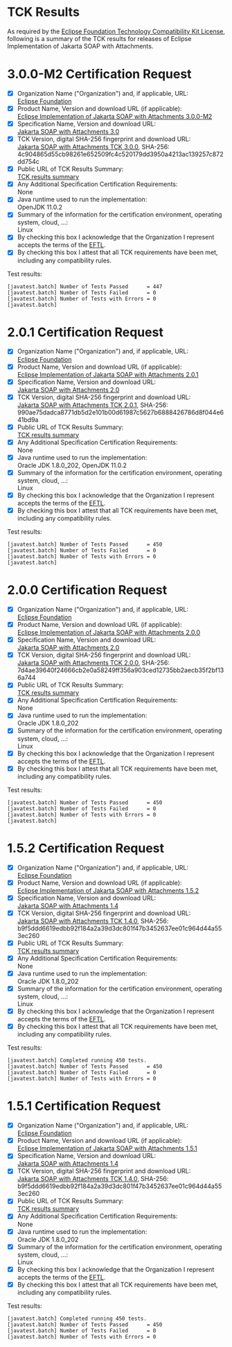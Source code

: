 TCK Results
===========

As required by the
[Eclipse Foundation Technology Compatibility Kit License](https://www.eclipse.org/legal/tck.php),
following is a summary of the TCK results for releases of Eclipse Implementation of Jakarta SOAP with Attachments.

# 3.0.0-M2 Certification Request

- [x] Organization Name ("Organization") and, if applicable, URL:<br/>
  [Eclipse Foundation](https://www.eclipse.org/)
- [x] Product Name, Version and download URL (if applicable):<br/>
  [Eclipse Implementation of Jakarta SOAP with Attachments 3.0.0-M2](https://eclipse-ee4j.github.io/metro-saaj)
- [x] Specification Name, Version and download URL:<br/>
   [Jakarta SOAP with Attachments 3.0](https://jakarta.ee/specifications/soap-attachments/3.0/)
- [x] TCK Version, digital SHA-256 fingerprint and download URL:<br/>
  [Jakarta SOAP with Attachments TCK 3.0.0](https://download.eclipse.org/jakartaee/soap/3.0/jakarta-soap-tck-3.0.0.zip), SHA-256: 4c904865d55cb98261e652509fc4c520179dd3950a4213ac139257c872dd754c
- [x] Public URL of TCK Results Summary:<br/>
  [TCK results summary](https://eclipse-ee4j.github.io/metro-saaj/TCK-Results)
- [x] Any Additional Specification Certification Requirements:<br/>
  None
- [x] Java runtime used to run the implementation:<br/>
  OpenJDK 11.0.2
- [x] Summary of the information for the certification environment, operating system, cloud, ...:<br/>
  Linux
- [x] By checking this box I acknowledge that the Organization I represent accepts the terms of the [EFTL](https://www.eclipse.org/legal/tck.php).
- [x] By checking this box I attest that all TCK requirements have been met, including any compatibility rules.

Test results:

```
[javatest.batch] Number of Tests Passed      = 447
[javatest.batch] Number of Tests Failed      = 0
[javatest.batch] Number of Tests with Errors = 0
[javatest.batch] 
```

# 2.0.1 Certification Request

- [x] Organization Name ("Organization") and, if applicable, URL:<br/>
  [Eclipse Foundation](https://www.eclipse.org/)
- [x] Product Name, Version and download URL (if applicable):<br/>
  [Eclipse Implementation of Jakarta SOAP with Attachments 2.0.1](https://eclipse-ee4j.github.io/metro-saaj)
- [x] Specification Name, Version and download URL:<br/>
   [Jakarta SOAP with Attachments 2.0](https://jakarta.ee/specifications/soap-attachments/2.0/)
- [x] TCK Version, digital SHA-256 fingerprint and download URL:<br/>
  [Jakarta SOAP with Attachments TCK 2.0.1](https://download.eclipse.org/jakartaee/soap-attachments/2.0/jakarta-soap-tck-2.0.1.zip), SHA-256: 990ae75dadca8771db5d2e101b00d61987c5627b6888426786d8f044e641bd9a
- [x] Public URL of TCK Results Summary:<br/>
  [TCK results summary](https://eclipse-ee4j.github.io/metro-saaj/TCK-Results)
- [x] Any Additional Specification Certification Requirements:<br/>
  None
- [x] Java runtime used to run the implementation:<br/>
  Oracle JDK 1.8.0_202, OpenJDK 11.0.2
- [x] Summary of the information for the certification environment, operating system, cloud, ...:<br/>
  Linux
- [x] By checking this box I acknowledge that the Organization I represent accepts the terms of the [EFTL](https://www.eclipse.org/legal/tck.php).
- [x] By checking this box I attest that all TCK requirements have been met, including any compatibility rules.

Test results:

```
[javatest.batch] Number of Tests Passed      = 450
[javatest.batch] Number of Tests Failed      = 0
[javatest.batch] Number of Tests with Errors = 0
[javatest.batch] 
```

# 2.0.0 Certification Request

- [x] Organization Name ("Organization") and, if applicable, URL:<br/>
  [Eclipse Foundation](https://www.eclipse.org/)
- [x] Product Name, Version and download URL (if applicable):<br/>
  [Eclipse Implementation of Jakarta SOAP with Attachments 2.0.0](https://eclipse-ee4j.github.io/metro-saaj)
- [x] Specification Name, Version and download URL:<br/>
   [Jakarta SOAP with Attachments 2.0](https://jakarta.ee/specifications/soap-attachments/2.0/)
- [x] TCK Version, digital SHA-256 fingerprint and download URL:<br/>
  [Jakarta SOAP with Attachments TCK 2.0.0](https://download.eclipse.org/jakartaee/soap-attachments/2.0/jakarta-soap-tck-2.0.0.zip), SHA-256: 7d4ae39640f24666cb2e0a58249ff356a903ced12735bb2aecb35f2bf136a744
- [x] Public URL of TCK Results Summary:<br/>
  [TCK results summary](https://eclipse-ee4j.github.io/metro-saaj/TCK-Results)
- [x] Any Additional Specification Certification Requirements:<br/>
  None
- [x] Java runtime used to run the implementation:<br/>
  Oracle JDK 1.8.0_202
- [x] Summary of the information for the certification environment, operating system, cloud, ...:<br/>
  Linux
- [x] By checking this box I acknowledge that the Organization I represent accepts the terms of the [EFTL](https://www.eclipse.org/legal/tck.php).
- [x] By checking this box I attest that all TCK requirements have been met, including any compatibility rules.

Test results:

```
[javatest.batch] Number of Tests Passed      = 450
[javatest.batch] Number of Tests Failed      = 0
[javatest.batch] Number of Tests with Errors = 0
[javatest.batch] 
```

# 1.5.2 Certification Request

- [x] Organization Name ("Organization") and, if applicable, URL:<br/>
  [Eclipse Foundation](https://www.eclipse.org/)
- [x] Product Name, Version and download URL (if applicable):<br/>
  [Eclipse Implementation of Jakarta SOAP with Attachments 1.5.2](index.html)
- [x] Specification Name, Version and download URL:<br/>
   [Jakarta SOAP with Attachments 1.4](https://jakarta.ee/specifications/soap-attachments/1.4/)
- [x] TCK Version, digital SHA-256 fingerprint and download URL:<br/>
  [Jakarta SOAP with Attachments TCK 1.4.0](https://download.eclipse.org/jakartaee/soap-attachments/1.4/jakarta-soap-tck-1.4.0.zip), SHA-256: b9f5ddd6619edbb92f184a2a39d3dc801f47b3452637ee01c964d44a553ec260
- [x] Public URL of TCK Results Summary:<br/>
  [TCK results summary](TCK-Results.html)
- [x] Any Additional Specification Certification Requirements:<br/>
  None
- [x] Java runtime used to run the implementation:<br/>
  Oracle JDK 1.8.0_202
- [x] Summary of the information for the certification environment, operating system, cloud, ...:<br/>
  Linux
- [x] By checking this box I acknowledge that the Organization I represent accepts the terms of the [EFTL](https://www.eclipse.org/legal/tck.php).
- [x] By checking this box I attest that all TCK requirements have been met, including any compatibility rules.

Test results:

```
[javatest.batch] Completed running 450 tests.
[javatest.batch] Number of Tests Passed      = 450
[javatest.batch] Number of Tests Failed      = 0
[javatest.batch] Number of Tests with Errors = 0
```

# 1.5.1 Certification Request

- [x] Organization Name ("Organization") and, if applicable, URL:<br/>
  [Eclipse Foundation](https://www.eclipse.org/)
- [x] Product Name, Version and download URL (if applicable):<br/>
  [Eclipse Implementation of Jakarta SOAP with Attachments 1.5.1](index.html)
- [x] Specification Name, Version and download URL:<br/>
   [Jakarta SOAP with Attachments 1.4](https://jakarta.ee/specifications/soap-attachments/1.4/)
- [x] TCK Version, digital SHA-256 fingerprint and download URL:<br/>
  [Jakarta SOAP with Attachments TCK 1.4.0](https://download.eclipse.org/jakartaee/soap-attachments/1.4/jakarta-soap-tck-1.4.0.zip), SHA-256: b9f5ddd6619edbb92f184a2a39d3dc801f47b3452637ee01c964d44a553ec260
- [x] Public URL of TCK Results Summary:<br/>
  [TCK results summary](TCK-Results.html)
- [x] Any Additional Specification Certification Requirements:<br/>
  None
- [x] Java runtime used to run the implementation:<br/>
  Oracle JDK 1.8.0_202
- [x] Summary of the information for the certification environment, operating system, cloud, ...:<br/>
  Linux
- [x] By checking this box I acknowledge that the Organization I represent accepts the terms of the [EFTL](https://www.eclipse.org/legal/tck.php).
- [x] By checking this box I attest that all TCK requirements have been met, including any compatibility rules.

Test results:

```
[javatest.batch] Completed running 450 tests.
[javatest.batch] Number of Tests Passed      = 450
[javatest.batch] Number of Tests Failed      = 0
[javatest.batch] Number of Tests with Errors = 0
```
